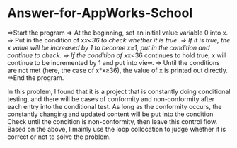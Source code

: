 # Answer-for-AppWorks-School
=>Start the program
=> At the beginning, set an initial value variable 0 into x.
=> Put in the condition of x*x<36 to check whether it is true.
=> If it is true, the x value will be increased by 1 to become x=1, put in the condition and continue to check.
=> If the condition of x*x<36 continues to hold true, x will continue to be incremented by 1 and put into view. 
=> Until the conditions are not met (here, the case of x*x≥36), the value of x is printed out directly.
=>End the program.


In this problem, I found that it is a project that is constantly doing conditional testing, and there will be cases 
of conformity and non-conformity after each entry into the conditional test. As long as the conformity occurs, the 
constantly changing and updated content will be put into the condition Check until the condition is non-conformity, 
then leave this control flow. Based on the above, I mainly use the loop collocation to judge whether it is correct 
or not to solve the problem.
